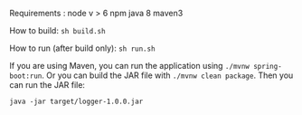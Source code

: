 Requirements :
node v > 6
npm
java 8
maven3

How to build:
`sh build.sh`

How to run (after build only):
`sh run.sh`

If you are using Maven, you can run the application using `./mvnw spring-boot:run`.
Or you can build the JAR file with `./mvnw clean package`. Then you can run the JAR file:
```
java -jar target/logger-1.0.0.jar
```